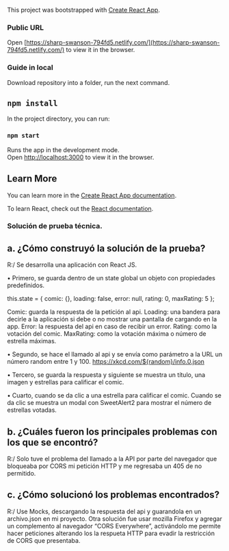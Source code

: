 This project was bootstrapped with [Create React App](https://github.com/facebook/create-react-app).

### Public URL

Open [https://sharp-swanson-794fd5.netlify.com/](https://sharp-swanson-794fd5.netlify.com/) to view it in the browser.

### Guide in local

Download repository into a folder, run the next command.

## `npm install`

In the project directory, you can run:

### `npm start`

Runs the app in the development mode.<br />
Open [http://localhost:3000](http://localhost:3000) to view it in the browser.

## Learn More

You can learn more in the [Create React App documentation](https://facebook.github.io/create-react-app/docs/getting-started).

To learn React, check out the [React documentation](https://reactjs.org/).

### Solución de prueba técnica.

## a. ¿Cómo construyó la solución de la prueba?

R:/ Se desarrolla una aplicación con React JS.

• Primero, se guarda dentro de un state global un objeto con propiedades predefinidos.

this.state = {
comic: {},
loading: false,
error: null,
rating: 0,
maxRating: 5
};

Comic: guarda la respuesta de la petición al api.
Loading: una bandera para decirle a la aplicación si debe o no mostrar una pantalla de cargando en la app.
Error: la respuesta del api en caso de recibir un error.
Rating: como la votación del comic.
MaxRating: como la votación máxima o número de estrella máximas.

• Segundo, se hace el llamado al api y se envía como parámetro a la URL un número random entre 1 y 100.
https://xkcd.com/${random}/info.0.json

• Tercero, se guarda la respuesta y siguiente se muestra un título, una imagen y estrellas para calificar el comic.

• Cuarto, cuando se da clic a una estrella para calificar el comic. Cuando se da clic se muestra un modal con SweetAlert2 para mostrar el número de estrellas votadas.

## b. ¿Cuáles fueron los principales problemas con los que se encontró?

R:/ Solo tuve el problema del llamado a la API por parte del navegador que bloqueaba por CORS mi petición HTTP y me regresaba un 405 de no permitido.

## c. ¿Cómo solucionó los problemas encontrados?

R:/ Use Mocks, descargando la respuesta del api y guarandola en un archivo.json en mi proyecto. Otra solución fue usar mozilla Firefox y agregar un complemento al navegador “CORS Everywhere”, activándolo me permite hacer peticiones alterando los la respueta HTTP para evadir la restricción de CORS que presentaba.
